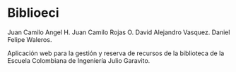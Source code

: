 # Biblioeci
Juan Camilo Angel H.
Juan Camilo Rojas O.
David Alejandro Vasquez.
Daniel Felipe Waleros.

Aplicación web para la gestión y reserva de recursos de la biblioteca de la Escuela Colombiana de Ingeniería Julio Garavito.
